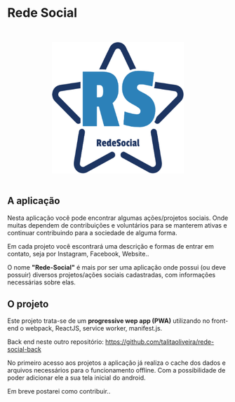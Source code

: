 # Rede Social
<div style="width:100%;display:flex;algin-items:center;justify-content:center;margin: 50px 0;">
    <img src='src/assets/img/image_rede_social.png' alt="Logo da aplicação, estrela com as letras RS no meio. Rede Social." width="300px" height="300px" />
    </div>
<p>


## A aplicação

Nesta aplicação você pode encontrar algumas ações/projetos sociais. Onde muitas dependem de contribuições e voluntários para se manterem ativas e continuar contribuindo para a sociedade de alguma forma.

Em cada projeto você escontrará uma descrição e formas de entrar em contato, seja por Instagram, Facebook, Website..

O nome **"Rede-Social"** é mais por ser uma aplicação onde possui (ou deve possuir) diversos projetos/ações sociais cadastradas, com informações necessárias sobre elas.

## O projeto

Este projeto trata-se de um **progressive wep app (PWA)** utilizando no front-end o webpack, ReactJS, service worker, manifest.js. 

Back end neste outro repositório: https://github.com/talitaoliveira/rede-social-back


No primeiro acesso aos projetos a aplicação já realiza o cache dos dados e arquivos necessários para o funcionamento offline. Com a possibilidade de poder adicionar ele a sua tela inicial do android.
</p>

Em breve postarei como contribuir..

